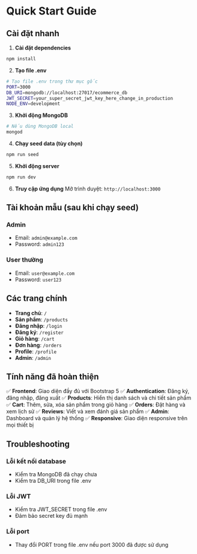 # Quick Start Guide

## Cài đặt nhanh

1. **Cài đặt dependencies**
```bash
npm install
```

2. **Tạo file .env**
```bash
# Tạo file .env trong thư mục gốc
PORT=3000
DB_URI=mongodb://localhost:27017/ecommerce_db
JWT_SECRET=your_super_secret_jwt_key_here_change_in_production
NODE_ENV=development
```

3. **Khởi động MongoDB**
```bash
# Nếu dùng MongoDB local
mongod
```

4. **Chạy seed data (tùy chọn)**
```bash
npm run seed
```

5. **Khởi động server**
```bash
npm run dev
```

6. **Truy cập ứng dụng**
Mở trình duyệt: `http://localhost:3000`

## Tài khoản mẫu (sau khi chạy seed)

### Admin
- Email: `admin@example.com`
- Password: `admin123`

### User thường
- Email: `user@example.com`
- Password: `user123`

## Các trang chính

- **Trang chủ**: `/`
- **Sản phẩm**: `/products`
- **Đăng nhập**: `/login`
- **Đăng ký**: `/register`
- **Giỏ hàng**: `/cart`
- **Đơn hàng**: `/orders`
- **Profile**: `/profile`
- **Admin**: `/admin`

## Tính năng đã hoàn thiện

✅ **Frontend**: Giao diện đầy đủ với Bootstrap 5
✅ **Authentication**: Đăng ký, đăng nhập, đăng xuất
✅ **Products**: Hiển thị danh sách và chi tiết sản phẩm
✅ **Cart**: Thêm, sửa, xóa sản phẩm trong giỏ hàng
✅ **Orders**: Đặt hàng và xem lịch sử
✅ **Reviews**: Viết và xem đánh giá sản phẩm
✅ **Admin**: Dashboard và quản lý hệ thống
✅ **Responsive**: Giao diện responsive trên mọi thiết bị

## Troubleshooting

### Lỗi kết nối database
- Kiểm tra MongoDB đã chạy chưa
- Kiểm tra DB_URI trong file .env

### Lỗi JWT
- Kiểm tra JWT_SECRET trong file .env
- Đảm bảo secret key đủ mạnh

### Lỗi port
- Thay đổi PORT trong file .env nếu port 3000 đã được sử dụng 
